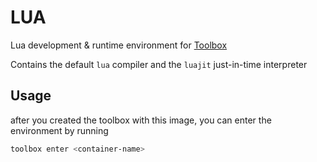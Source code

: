 # LUA

Lua development & runtime environment for [Toolbox](containertoolbx.org/)

Contains the default `lua` compiler and the `luajit` just-in-time interpreter

## Usage

after you created the toolbox with this image, you can enter the environment by running

```bash
toolbox enter <container-name>
```
